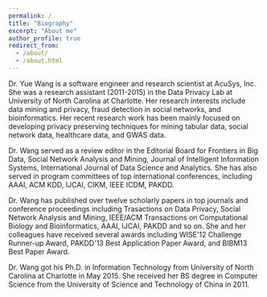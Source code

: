 ```yaml
---
permalink: /
title: "Biography"
excerpt: "About me"
author_profile: true
redirect_from: 
  - /about/
  - /about.html
---
```


Dr. Yue Wang is a software engineer and research scientist at AcuSys, Inc. She was a research assistant (2011-2015) in the Data Privacy Lab at University of North Carolina at Charlotte. Her research interests include data mining and privacy, fraud detection in social networks, and bioinformatics. Her recent research work has been mainly focused on developing privacy preserving techniques for mining tabular data, social network data, healthcare data, and GWAS data.

Dr. Wang served as a review editor in the Editorial Board for Frontiers in Big Data, Social Network Analysis and Mining, Journal of Intelligent Information Systems, International Journal of Data Science and Analytics. She has also served in program committees of top international conferences, including AAAI, ACM KDD, IJCAI, CIKM, IEEE ICDM, PAKDD. 

Dr. Wang has published over twelve scholarly papers in top journals and conference proceedings including Trasactions on Data Privacy, Social Network Analysis and Mining, IEEE/ACM Transactions on Computational Biology and Bioinformatics, AAAI, IJCAI, PAKDD and so on. She and her colleagues have received several awards including WISE'12 Challenge Runner-up Award, PAKDD'13 Best Application Paper Award, and BIBM13 Best Paper Award.

Dr. Wang got his Ph.D. in Information Technology from University of North Carolina at Charlotte in May 2015. She received her BS degree in Computer Science from the University of Science and Technology of China in 2011. 


